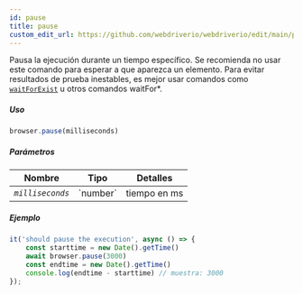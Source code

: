 ```yaml
---
id: pause
title: pause
custom_edit_url: https://github.com/webdriverio/webdriverio/edit/main/packages/webdriverio/src/commands/browser/pause.ts
---
```


Pausa la ejecución durante un tiempo específico. Se recomienda no usar este comando para esperar a que
aparezca un elemento. Para evitar resultados de prueba inestables, es mejor usar comandos como
[`waitForExist`](/docs/api/element/waitForExist) u otros comandos waitFor*.

##### Uso

```js
browser.pause(milliseconds)
```

##### Parámetros

<table>
  <thead>
    <tr>
      <th>Nombre</th><th>Tipo</th><th>Detalles</th>
    </tr>
  </thead>
  <tbody>
    <tr>
      <td><code><var>milliseconds</var></code></td>
      <td>`number`</td>
      <td>tiempo en ms</td>
    </tr>
  </tbody>
</table>

##### Ejemplo

```js title="pause.js"
it('should pause the execution', async () => {
    const starttime = new Date().getTime()
    await browser.pause(3000)
    const endtime = new Date().getTime()
    console.log(endtime - starttime) // muestra: 3000
});
```